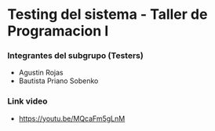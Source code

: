 # Testing del sistema - Taller de Programacion I

### Integrantes del subgrupo (Testers)
* Agustin Rojas
* Bautista Priano Sobenko

### Link video
* https://youtu.be/MQcaFm5gLnM
